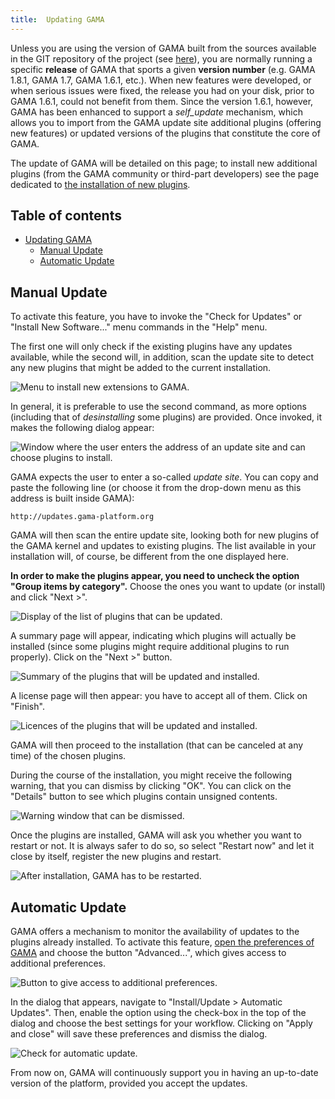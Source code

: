 ```yaml
---
title:  Updating GAMA
---
```




Unless you are using the version of GAMA built from the sources available in the GIT repository of the project (see [here](InstallingGitVersion)), you are normally running a specific **release** of GAMA that sports a given **version number** (e.g. GAMA 1.8.1, GAMA 1.7, GAMA 1.6.1, etc.). When new features were developed, or when serious issues were fixed, the release you had on your disk, prior to GAMA 1.6.1, could not benefit from them. Since the version 1.6.1, however, GAMA has been enhanced to support a _self\_update_ mechanism, which allows you to import from the GAMA update site additional plugins (offering new features) or updated versions of the plugins that constitute the core of GAMA. 

The update of GAMA will be detailed on this page; to install new additional plugins (from the GAMA community or third-part developers) see the page dedicated to [the installation of new plugins](InstallingPlugins).

## Table of contents 

* [Updating GAMA](#updating-gama)
  * [Manual Update](#manual-update)
  * [Automatic Update](#automatic-update)



## Manual Update
To activate this feature, you have to invoke the "Check for Updates" or "Install New Software..." menu commands in the "Help" menu.

The first one will only check if the existing plugins have any updates available, while the second will, in addition, scan the update site to detect any new plugins that might be added to the current installation.

![Menu to install new extensions to GAMA.](/resources/images/installationAndLaunching/up1.menu_install.png)

In general, it is preferable to use the second command, as more options (including that of _desinstalling_ some plugins) are provided. Once invoked, it makes the following dialog appear:

![Window where the user enters the address of an update site and can choose plugins to install.](/resources/images/installationAndLaunching/up2.dialog_install.png)

GAMA expects the user to enter a so-called _update site_. You can copy and paste the following line (or choose it from the drop-down menu as this address is built inside GAMA):
```
http://updates.gama-platform.org
```

GAMA will then scan the entire update site, looking both for new plugins of the GAMA kernel and updates to existing plugins. The list available in your installation will, of course, be different from the one displayed here.  

**In order to make the plugins appear, you need to uncheck the option "Group items by category".** Choose the ones you want to update (or install) and click "Next >".

![Display of the list of plugins that can be updated.](/resources/images/installationAndLaunching/up3.dialog_install_2.png)

A summary page will appear, indicating which plugins will actually be installed (since some plugins might require additional plugins to run properly). Click on the "Next >" button.

![Summary of the plugins that will be updated and installed.](/resources/images/installationAndLaunching/up3.dialog_install_3.png)

A license page will then appear: you have to accept all of them. Click on "Finish".

![Licences of the plugins that will be updated and installed.](/resources/images/installationAndLaunching/up4.dialog_install_4_licence.png)


GAMA will then proceed to the installation (that can be canceled at any time) of the chosen plugins.


During the course of the installation, you might receive the following warning, that you can dismiss by clicking "OK". You can click on the "Details" button to see which plugins contain unsigned contents.

![Warning window that can be dismissed.](/resources/images/installationAndLaunching/up5.warning_install.png)

Once the plugins are installed, GAMA will ask you whether you want to restart or not. It is always safer to do so, so select "Restart now" and let it close by itself, register the new plugins and restart.

![After installation, GAMA has to be restarted.](/resources/images/installationAndLaunching/up6.install_restart.png)



## Automatic Update
GAMA offers a mechanism to monitor the availability of updates to the plugins already installed. To activate this feature, [open the preferences of GAMA](Preferences) and choose the button "Advanced...", which gives access to additional preferences.

![Button to give access to additional preferences.](/resources/images/installationAndLaunching/up7.open_advanced.png)

In the dialog that appears, navigate to "Install/Update > Automatic Updates". Then, enable the option using the check-box in the top of the dialog and choose the best settings for your workflow. Clicking on "Apply and close" will save these preferences and dismiss the dialog.

![Check for automatic update.](/resources/images/installationAndLaunching/up8.prefs_update.png)


From now on, GAMA will continuously support you in having an up-to-date version of the platform, provided you accept the updates.

